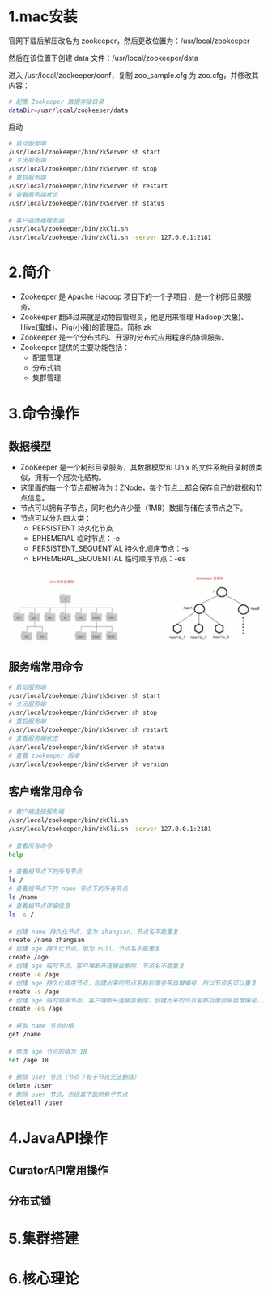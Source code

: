 # 1.mac安装

官网下载后解压改名为 zookeeper，然后更改位置为：/usr/local/zookeeper

然后在该位置下创建 data 文件：/usr/local/zookeeper/data

进入 /usr/local/zookeeper/conf，复制 zoo_sample.cfg 为 zoo.cfg，并修改其内容：

```bash
# 配置 Zookeeper 数据存储目录
dataDir=/usr/local/zookeeper/data
```

启动

```bash
# 启动服务端
/usr/local/zookeeper/bin/zkServer.sh start
# 关闭服务端
/usr/local/zookeeper/bin/zkServer.sh stop
# 重启服务端
/usr/local/zookeeper/bin/zkServer.sh restart
# 查看服务端状态
/usr/local/zookeeper/bin/zkServer.sh status

# 客户端连接服务端
/usr/local/zookeeper/bin/zkCli.sh
/usr/local/zookeeper/bin/zkCli.sh -server 127.0.0.1:2181
```

# 2.简介

- Zookeeper 是 Apache Hadoop 项目下的一个子项目，是一个树形目录服务。
- Zookeeper 翻译过来就是动物园管理员，他是用来管理 Hadoop(大象)、Hive(蜜蜂)、Pig(小猪)的管理员。简称 zk
- Zookeeper 是一个分布式的、开源的分布式应用程序的协调服务。
- Zookeeper 提供的主要功能包括：
  - 配置管理
  - 分布式锁
  - 集群管理

# 3.命令操作

## 数据模型

- ZooKeeper 是一个树形目录服务，其数据模型和 Unix 的文件系统目录树很类似，拥有一个层次化结构。
- 这里面的每一个节点都被称为：ZNode，每个节点上都会保存自己的数据和节点信息。
- 节点可以拥有子节点，同时也允许少量（1MB）数据存储在该节点之下。
- 节点可以分为四大类：
  - PERSISTENT 持久化节点
  - EPHEMERAL 临时节点：-e
  - PERSISTENT_SEQUENTIAL 持久化顺序节点：-s
  - EPHEMERAL_SEQUENTIAL 临时顺序节点：-es

![](./images/zookeeper数据模型.jpg)

## 服务端常用命令

```bash
# 启动服务端
/usr/local/zookeeper/bin/zkServer.sh start
# 关闭服务端
/usr/local/zookeeper/bin/zkServer.sh stop
# 重启服务端
/usr/local/zookeeper/bin/zkServer.sh restart
# 查看服务端状态
/usr/local/zookeeper/bin/zkServer.sh status
# 查看 zookeeper 版本
/usr/local/zookeeper/bin/zkServer.sh version
```

## 客户端常用命令

```bash
# 客户端连接服务端
/usr/local/zookeeper/bin/zkCli.sh
/usr/local/zookeeper/bin/zkCli.sh -server 127.0.0.1:2181

# 查看所有命令
help

# 查看根节点下的所有节点
ls /
# 查看根节点下的 name 节点下的所有节点
ls /name
# 查看根节点详细信息
ls -s /

# 创建 name 持久化节点，值为 zhangsan，节点名不能重复
create /name zhangsan
# 创建 age 持久化节点，值为 null，节点名不能重复
create /age
# 创建 age 临时节点，客户端断开连接会删除，节点名不能重复
create -e /age
# 创建 age 持久化顺序节点，创建出来的节点名称后面会带自增编号，所以节点名可以重复
create -s /age
# 创建 age 临时顺序节点，客户端断开连接会删除，创建出来的节点名称后面会带自增编号，所以节点名可以重复
create -es /age

# 获取 name 节点的值
get /name

# 修改 age 节点的值为 18
set /age 18

# 删除 user 节点（节点下有子节点无法删除）
delete /user
# 删除 user 节点，包括其下面所有子节点
deleteall /user
```

# 4.JavaAPI操作

## CuratorAPI常用操作



## 分布式锁

# 5.集群搭建

# 6.核心理论

